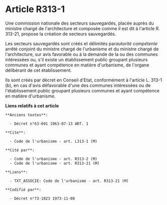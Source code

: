 # Article R313-1

Une commission nationale des secteurs sauvegardés, placée auprès du ministre chargé de l'architecture et composée comme il
est dit à l'article R. 313-21, propose la création de secteurs sauvegardés.

Les secteurs sauvegardés sont créés et délimités par*autorité compétente* arrêté conjoint du ministre chargé de l'urbanisme
et du ministre chargé de l'architecture, sur avis favorable ou à la demande de la ou des communes intéressées ou, s'il existe
un établissement public groupant plusieurs communes et ayant compétence en matière d'urbanisme, de l'organe délibérant de cet
établissement.

Ils sont créés par décret en Conseil d'Etat, conformément à l'article L. 313-1 (b), en cas d'avis défavorable d'une des
communes intéressées ou de l'établissement public groupant plusieurs communes et ayant compétence en matière d'urbanisme.

**Liens relatifs à cet article**

	**Anciens textes**:

	  - Décret n°63-691 1963-07-13 ART. 1

	**Cite**:

	  - Code de l'urbanisme - art. L313-1 (M)

	**Cité par**:

	  - Code de l'urbanisme - art. R313-2 (M)
	  - Code de l'urbanisme - art. R313-21 (M)

	**Liens**:

	  - TXT_ASSOCIE: Code de l'urbanisme - art. R313-21 (M)

	**Codifié par**:

	  - Décret n°73-1023 1973-11-08
